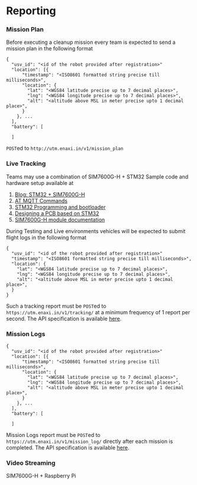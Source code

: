 # Reporting

### Mission Plan

Before executing a cleanup mission every team is expected to send a mission plan in the following format


```
{
  "usv_id": "<id of the robot provided after registration>"
  "location": [{
	  "timestamp": "<ISO8601 formatted string precise till milliseconds>",
	  "location": {
	    "lat": "<WGS84 latitude precise up to 7 decimal places>",
	    "lng": "<WGS84 longitude precise up to 7 decimal places>",
	    "alt": "<altitude above MSL in meter precise upto 1 decimal place>",
	  }
    }, ...
  ],
  "battery": [
  
  ]
```

`POST`ed to `http://utm.enaxi.in/v1/mission_plan`

### Live Tracking

Teams may use a combination of SIM7600G-H + STM32
Sample code and hardware setup available at
1. [Blog: STM32 + SIM7600G-H](https://www.micropeta.com/video65)
1. [AT MQTT Commands](https://www.micropeta.com/SIM7500_SIM7600_SIM7800%20Series_MQTT_AT%20Command%20Manual_V1.00.pdf)
2. [STM32 Programming and bootloader](https://mischianti.org/stm32-programming-stm32f1-via-usb-with-stm32duino-boot-loader-2/)
3. [Designing a PCB based on STM32](https://www.pcbway.com/blog/PCB_Design_Tutorial/Tutorial__How_to_Design_Your_Own_Custom_STM32_Microcontroller_Board.html)
4. [SIM7600G-H module documentation](https://www.waveshare.com/wiki/SIM7600G-H_4G_Module)

During Testing and Live environments vehicles will be expected to submit flight logs in the following format

```
{
  "usv_id": "<id of the robot provided after registration>"
  "timestamp": "<ISO8601 formatted string precise till milliseconds>",
  "location": {
    "lat": "<WGS84 latitude precise up to 7 decimal places>",
    "lng": "<WGS84 longitude precise up to 7 decimal places>",
    "alt": "<altitude above MSL in meter precise upto 1 decimal place>",
  }
}
```

Such a tracking report must be `POST`ed  to `https://utm.enaxi.in/v1/tracking/` at a minimum frequency of 1 report per second. The API specification is available [here](https://utm.enaxi.in/docs/).

### Mission Logs

```
{
  "usv_id": "<id of the robot provided after registration>"
  "location": [{
	  "timestamp": "<ISO8601 formatted string precise till milliseconds>",
	  "location": {
	    "lat": "<WGS84 latitude precise up to 7 decimal places>",
	    "lng": "<WGS84 longitude precise up to 7 decimal places>",
	    "alt": "<altitude above MSL in meter precise upto 1 decimal place>",
	  }
    }, ...
  ],
  "battery": [
  
  ]
```

Mission Logs report must be `POST`ed  to `https://utm.enaxi.in/v1/mission_log/` directly after each mission is completed. The API specification is available [here](https://utm.enaxi.in/docs/).


### Video Streaming

SIM7600G-H + Raspberry Pi


